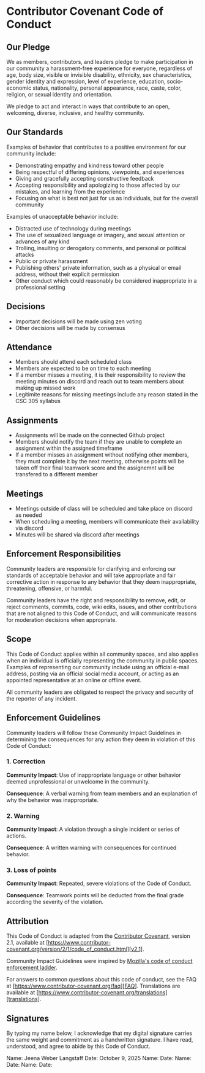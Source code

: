 
# Contributor Covenant Code of Conduct

## Our Pledge

We as members, contributors, and leaders pledge to make participation in our community a harassment-free experience for everyone, regardless of age, body size, visible or invisible disability, ethnicity, sex characteristics, gender identity and expression, level of experience, education, socio-economic status, nationality, personal appearance, race, caste, color, religion, or sexual identity and orientation.

We pledge to act and interact in ways that contribute to an open, welcoming, diverse, inclusive, and healthy community.

## Our Standards

Examples of behavior that contributes to a positive environment for our community include:

* Demonstrating empathy and kindness toward other people
* Being respectful of differing opinions, viewpoints, and experiences
* Giving and gracefully accepting constructive feedback
* Accepting responsibility and apologizing to those affected by our mistakes, and learning from the experience
* Focusing on what is best not just for us as individuals, but for the overall community

Examples of unacceptable behavior include:

* Distracted use of technology during meetings
* The use of sexualized language or imagery, and sexual attention or advances of any kind
* Trolling, insulting or derogatory comments, and personal or political attacks
* Public or private harassment
* Publishing others' private information, such as a physical or email address, without their explicit permission
* Other conduct which could reasonably be considered inappropriate in a professional setting

## Decisions
* Important decisions will be made using zen voting
* Other decisions will be made by consensus

## Attendance

* Members should attend each scheduled class
* Members are expected to be on time to each meeting
* If a member misses a meeting, it is their responsibility to review the meeting minutes on discord and reach out to team members about making up missed work
* Legitimite reasons for missing meetings include any reason stated in the CSC 305 syllabus 

## Assignments
* Assignments will be made on the connected Github project
* Members should notify the team if they are unable to complete an assignment within the assigned timeframe
* If a member misses an assignment without notifying other members, they must complete it by the next meeting, otherwise points will be taken off their final teamwork score and the assignemnt will be transfered to a different member

## Meetings
* Meetings outside of class will be scheduled and take place on discord as needed
* When scheduling a meeting, members will communicate their availability via discord
* Minutes will be shared via discord after meetings

## Enforcement Responsibilities

Community leaders are responsible for clarifying and enforcing our standards of acceptable behavior and will take appropriate and fair corrective action in response to any behavior that they deem inappropriate, threatening, offensive, or harmful.

Community leaders have the right and responsibility to remove, edit, or reject comments, commits, code, wiki edits, issues, and other contributions that are not aligned to this Code of Conduct, and will communicate reasons for moderation decisions when appropriate.

## Scope

This Code of Conduct applies within all community spaces, and also applies when an individual is officially representing the community in public spaces. Examples of representing our community include using an official e-mail address, posting via an official social media account, or acting as an appointed representative at an online or offline event.

All community leaders are obligated to respect the privacy and security of the reporter of any incident.

## Enforcement Guidelines

Community leaders will follow these Community Impact Guidelines in determining the consequences for any action they deem in violation of this Code of Conduct:

### 1. Correction

**Community Impact**: Use of inappropriate language or other behavior deemed unprofessional or unwelcome in the community.

**Consequence**: A verbal warning from team members and an explanation of why the behavior was inappropriate.

### 2. Warning

**Community Impact**: A violation through a single incident or series of actions.

**Consequence**: A written warning with consequences for continued behavior. 

### 3. Loss of points

**Community Impact**: Repeated, severe violations of the Code of Conduct.

**Consequence**: Teamwork points will be deducted from the final grade according the severity of the violation.

## Attribution

This Code of Conduct is adapted from the [Contributor Covenant][homepage], version 2.1, available at [https://www.contributor-covenant.org/version/2/1/code_of_conduct.html][v2.1].

Community Impact Guidelines were inspired by [Mozilla's code of conduct enforcement ladder][Mozilla CoC].

For answers to common questions about this code of conduct, see the FAQ at [https://www.contributor-covenant.org/faq][FAQ]. Translations are available at [https://www.contributor-covenant.org/translations][translations].

[homepage]: https://www.contributor-covenant.org
[v2.1]: https://www.contributor-covenant.org/version/2/1/code_of_conduct.html
[Mozilla CoC]: https://github.com/mozilla/diversity
[FAQ]: https://www.contributor-covenant.org/faq
[translations]: https://www.contributor-covenant.org/translations

## Signatures
By typing my name below, I acknowledge that my digital signature carries the same weight and commitment as a handwritten signature. 
I have read, understood, and agree to abide by this Code of Conduct.


Name: Jeena Weber Langstaff          Date: October 9, 2025
Name:                                Date: 
Name:                                Date: 
Name:                                Date: 
